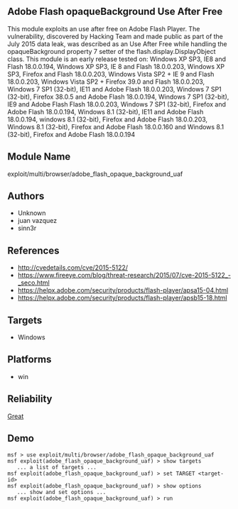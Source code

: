 ## Adobe Flash opaqueBackground Use After Free

This module exploits an use after free on Adobe Flash 
Player. The vulnerability, discovered by Hacking Team and 
made public as part of the July 2015 data leak, was 
described as an Use After Free while handling the 
opaqueBackground property 7 setter of the 
flash.display.DisplayObject class. This module is an early 
release tested on: Windows XP SP3, IE8 and Flash 18.0.0.194, 
Windows XP SP3, IE 8 and Flash 18.0.0.203, Windows XP SP3, 
Firefox and Flash 18.0.0.203, Windows Vista SP2 + IE 9 and 
Flash 18.0.0.203, Windows Vista SP2 + Firefox 39.0 and Flash 
18.0.0.203, Windows 7 SP1 (32-bit), IE11 and Adobe Flash 
18.0.0.203, Windows 7 SP1 (32-bit), Firefox 38.0.5 and Adobe 
Flash 18.0.0.194, Windows 7 SP1 (32-bit), IE9 and Adobe 
Flash Flash 18.0.0.203, Windows 7 SP1 (32-bit), Firefox and 
Adobe Flash 18.0.0.194, Windows 8.1 (32-bit), IE11 and Adobe 
Flash 18.0.0.194, windows 8.1 (32-bit), Firefox and Adobe 
Flash 18.0.0.203, Windows 8.1 (32-bit), Firefox and Adobe 
Flash 18.0.0.160 and Windows 8.1 (32-bit), Firefox and Adobe 
Flash 18.0.0.194


## Module Name
exploit/multi/browser/adobe_flash_opaque_background_uaf

## Authors
* Unknown
* juan vazquez
* sinn3r


## References
* http://cvedetails.com/cve/2015-5122/
* https://www.fireeye.com/blog/threat-research/2015/07/cve-2015-5122_-_seco.html
* https://helpx.adobe.com/security/products/flash-player/apsa15-04.html
* https://helpx.adobe.com/security/products/flash-player/apsb15-18.html



## Targets
* Windows


## Platforms
* win

## Reliability
[Great](https://github.com/rapid7/metasploit-framework/wiki/Exploit-Ranking)

## Demo

```
msf > use exploit/multi/browser/adobe_flash_opaque_background_uaf
msf exploit(adobe_flash_opaque_background_uaf) > show targets
   ... a list of targets ...
msf exploit(adobe_flash_opaque_background_uaf) > set TARGET <target-id>
msf exploit(adobe_flash_opaque_background_uaf) > show options
   ... show and set options ...
msf exploit(adobe_flash_opaque_background_uaf) > run
```
    
    
